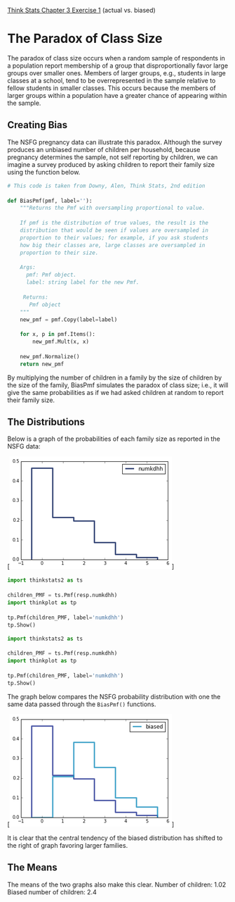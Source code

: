 [Think Stats Chapter 3 Exercise 1](http://greenteapress.com/thinkstats2/html/thinkstats2004.html#toc31) (actual vs. biased)

# The Paradox of Class Size
The paradox of class size occurs when a random sample of respondents in a
population report membership of a group that disproportionally favor large
groups over smaller ones. Members of larger groups, e.g.,
students in large classes at a school, tend to be overrepresented in the sample
relative to fellow students in smaller classes. This occurs because the members
of larger groups within a population have a greater chance of appearing within
the sample.

## Creating Bias
The NSFG pregnancy data can illustrate this paradox. Although the survey
produces an unbiased number of children per household, because pregnancy
determines the sample, not self reporting by children, we can imagine a survey
produced by asking children to report their family size using the function below.

``` python
# This code is taken from Downy, Alen, Think Stats, 2nd edition

def BiasPmf(pmf, label=''):
    """Returns the Pmf with oversampling proportional to value.

    If pmf is the distribution of true values, the result is the
    distribution that would be seen if values are oversampled in
    proportion to their values; for example, if you ask students
    how big their classes are, large classes are oversampled in
    proportion to their size.

    Args:
      pmf: Pmf object.
      label: string label for the new Pmf.

     Returns:
       Pmf object
    """
    new_pmf = pmf.Copy(label=label)

    for x, p in pmf.Items():
        new_pmf.Mult(x, x)
        
    new_pmf.Normalize()
    return new_pmf
```

By multiplying the number of children in a family by the size of children by the size of
the family, BiasPmf simulates the paradox of class size; i.e., it will give the
same probabilities as if we had asked children at random to report their family
size.

## The Distributions
Below is a graph of the probabilities of each family size as reported in the
NSFG data:

[<img src="img/2_unbiased_children.png" title="Unbiased No. of Children"/>]

``` python
import thinkstats2 as ts

children_PMF = ts.Pmf(resp.numkdhh)
import thinkplot as tp

tp.Pmf(children_PMF, label='numkdhh')
tp.Show()
```


``` python
import thinkstats2 as ts

children_PMF = ts.Pmf(resp.numkdhh)
import thinkplot as tp

tp.Pmf(children_PMF, label='numkdhh')
tp.Show()
```

The graph below compares the NSFG probability distribution with one the same
data passed through the `BiasPmf()` functions.

[<img src="img/2_biased_children.png" title="Unbiased and Biased No. of Children"/>]

It is clear that the central tendency of the biased distribution has shifted to the
right of graph favoring larger families.

## The Means
The means of the two graphs also make this clear.
Number of children: 1.02
Biased number of children: 2.4

